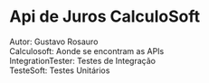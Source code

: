 # Api de Juros CalculoSoft
Autor: Gustavo Rosauro </br> 
Calculosoft: Aonde se encontram as APIs  </br>
IntegrationTester: Testes de Integração  </br>
TesteSoft: Testes Unitários  </br>
